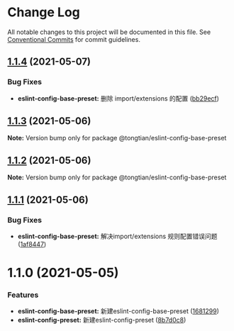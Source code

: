 # Change Log

All notable changes to this project will be documented in this file.
See [Conventional Commits](https://conventionalcommits.org) for commit guidelines.

## [1.1.4](https://github.com/noshower/frontend-presets/compare/@tongtian/eslint-config-base-preset@1.1.3...@tongtian/eslint-config-base-preset@1.1.4) (2021-05-07)


### Bug Fixes

* **eslint-config-base-preset:** 删除 import/extensions 的配置 ([bb29ecf](https://github.com/noshower/frontend-presets/commit/bb29ecf7f03514287437eda9f13d9a642cff5bf5))





## [1.1.3](https://github.com/noshower/frontend-presets/compare/@tongtian/eslint-config-base-preset@1.1.2...@tongtian/eslint-config-base-preset@1.1.3) (2021-05-06)

**Note:** Version bump only for package @tongtian/eslint-config-base-preset





## [1.1.2](https://github.com/noshower/frontend-presets/compare/@tongtian/eslint-config-base-preset@1.1.1...@tongtian/eslint-config-base-preset@1.1.2) (2021-05-06)

**Note:** Version bump only for package @tongtian/eslint-config-base-preset





## [1.1.1](https://github.com/noshower/frontend-presets/compare/@tongtian/eslint-config-base-preset@1.1.0...@tongtian/eslint-config-base-preset@1.1.1) (2021-05-06)


### Bug Fixes

* **eslint-config-base-preset:** 解决import/extensions 规则配置错误问题 ([1af8447](https://github.com/noshower/frontend-presets/commit/1af8447700aa2c28a3f1744e3c609ab7be99b9bd))





# 1.1.0 (2021-05-05)


### Features

* **eslint-config-base-preset:** 新建eslint-config-base-preset ([1681299](https://github.com/noshower/frontend-presets/commit/16812992ae01f2f9ffb526b9ed579b4c712c2f38))
* **eslint-config-preset:** 新建eslint-config-preset ([8b7d0c8](https://github.com/noshower/frontend-presets/commit/8b7d0c876425dda3565f888bd8ad45356dca296e))
